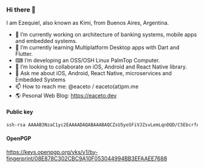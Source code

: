 ### Hi there 👋

I am Ezequiel, also known as Kimi, from Buenos Aires, Argentina.

- 🔭 I’m currently working on architecture of banking systems, mobile apps and embedded systems.
- 🌱 I’m currently learning Multiplatform Desktop apps with Dart and Flutter.
- ⌨ I’m developing an OSS/OSH Linux PalmTop Computer.
- 👯 I’m looking to collaborate on iOS, Android and React Native library.
- 💬 Ask me about iOS, Android, React Native, microservices and Embedded Systems
- 📫 How to reach me: @eaceto / eaceto(at)pm.me
- 🌎 Pesonal Web Blog: https://eaceto.dev

#### Public key

```sh
ssh-rsa AAAAB3NzaC1yc2EAAAADAQABAAABAQCZsU5yoSFiVJZsvLemLqnDQD/C5EbcrfAQ2mmXnVZ2RCQAHI0DANou7Rt2CQRshUhg2h1dOHt9Y9t9N9gBWlNAVcwOwrWl0ydrxzGHBiPwZc+sEYlBr+8wICfnSFgfzWtV30NBIvEkBrftRB7xp276ohIqjdlWGJiEDfAUGdYODhY6fkEdHJAGG6dgFgS9W8xLIIugKUhIC3pmjJmJ0t/vSOtnvuqzwj+IuBPr2VVsgICNHFBm2X9pRVUNu4kyRfUQYdYVijq4jPg30NedCjCDn1+qaXJsQYgenbwyBcf2IL5igB4hPY3KoF0r4O3IZILC0GKaXp1jTUihHoxNYPSl openpgp:0x4A407D55
```
#### OpenPGP
https://keys.openpgp.org/vks/v1/by-fingerprint/08E878C302CBC9A10F053044994BB3EFAAEE7688
